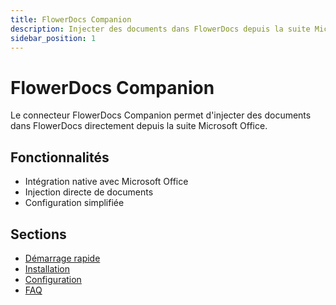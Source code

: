 ```yaml
---
title: FlowerDocs Companion
description: Injecter des documents dans FlowerDocs depuis la suite Microsoft Office
sidebar_position: 1
---
```


# FlowerDocs Companion

Le connecteur FlowerDocs Companion permet d'injecter des documents dans FlowerDocs directement depuis la suite Microsoft Office.

## Fonctionnalités

- Intégration native avec Microsoft Office
- Injection directe de documents
- Configuration simplifiée

## Sections

- [Démarrage rapide](./getting-started)
- [Installation](./install)
- [Configuration](./config)
- [FAQ](./faq)